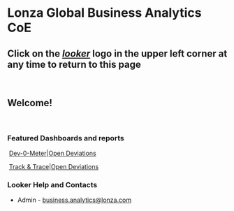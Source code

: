 # Lonza Global Business Analytics CoE
Click on the [_looker_](https://10.20.1.205/projects/dev_0meter/documents/landing_page.md) logo in the upper left corner at any time to return to this page
​
---
​

## Welcome!
​
​

### Featured Dashboards and reports
​
[Dev-0-Meter](https://10.20.1.205/dashboards/1?Site=&Date%20Range%20-Creation%20Date=2017%2F01%2F01%20to%202017%2F12%2F31&filter_config=%7B%22Site%22:%5B%7B%22type%22:%22%3D%22,%22values%22:%5B%7B%22constant%22:%22%22%7D,%7B%7D%5D,%22id%22:4%7D%5D,%22Date%20Range%20-Creation%20Date%22:%5B%7B%22type%22:%22between%22,%22values%22:%5B%7B%22date%22:%222017-01-01T00:00:00.000Z%22,%22tz%22:true%7D,%7B%22date%22:%222017-12-31T00:00:00.000Z%22,%22tz%22:true%7D%5D,%22id%22:5%7D%5D%7D)|[Open Deviations](https://10.20.1.205/dashboards/2?Site=&Open=NULL&filter_config=%7B%22Site%22:%5B%7B%22type%22:%22%3D%22,%22values%22:%5B%7B%22constant%22:%22%22%7D,%7B%7D%5D,%22id%22:4%7D%5D,%22Open%22:%5B%7B%22type%22:%22null%22,%22values%22:%5B%7B%7D,%7B%7D%5D,%22id%22:5%7D%5D%7D)

​
[Track & Trace](https://10.20.1.205/dashboards/1?Site=&Date%20Range%20-Creation%20Date=2017%2F01%2F01%20to%202017%2F12%2F31&filter_config=%7B%22Site%22:%5B%7B%22type%22:%22%3D%22,%22values%22:%5B%7B%22constant%22:%22%22%7D,%7B%7D%5D,%22id%22:4%7D%5D,%22Date%20Range%20-Creation%20Date%22:%5B%7B%22type%22:%22between%22,%22values%22:%5B%7B%22date%22:%222017-01-01T00:00:00.000Z%22,%22tz%22:true%7D,%7B%22date%22:%222017-12-31T00:00:00.000Z%22,%22tz%22:true%7D%5D,%22id%22:5%7D%5D%7D)|[Open Deviations](https://10.20.1.205/dashboards/8?Risk%20Factor=Low&Quality%20Rating=Minor&Created%20Date=2017%2F01%2F01%20to%202017%2F12%2F31&Site=&Causal%20Factor=&Closed%20Date=NULL&filter_config=%7B%22Risk%20Factor%22:%5B%7B%22type%22:%22%3D%22,%22values%22:%5B%7B%22constant%22:%22Low%22%7D,%7B%7D%5D,%22id%22:12%7D%5D,%22Quality%20Rating%22:%5B%7B%22type%22:%22%3D%22,%22values%22:%5B%7B%22constant%22:%22Minor%22%7D,%7B%7D%5D,%22id%22:13%7D%5D,%22Created%20Date%22:%5B%7B%22type%22:%22between%22,%22values%22:%5B%7B%22date%22:%222017-01-01T00:00:00.000Z%22,%22tz%22:true%7D,%7B%22date%22:%222017-12-31T00:00:00.000Z%22,%22tz%22:true%7D%5D,%22id%22:14%7D%5D,%22Site%22:%5B%7B%22type%22:%22%3D%22,%22values%22:%5B%7B%22constant%22:%22%22%7D,%7B%7D%5D,%22id%22:15%7D%5D,%22Causal%20Factor%22:%5B%7B%22type%22:%22%3D%22,%22values%22:%5B%7B%22constant%22:%22%22%7D,%7B%7D%5D,%22id%22:16%7D%5D,%22Closed%20Date%22:%5B%7B%22type%22:%22null%22,%22values%22:%5B%7B%7D,%7B%7D%5D,%22id%22:17%7D%5D%7D)
​
​
​

### Looker Help and Contacts
- Admin - <business.analytics@lonza.com>
